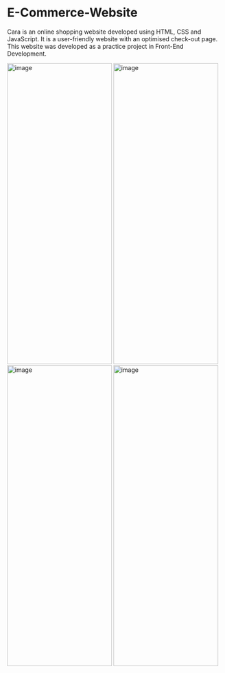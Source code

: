 # E-Commerce-Website
Cara is an online shopping website developed using HTML, CSS and JavaScript. 
It is a user-friendly website with an optimised check-out page. 
This website was developed as a practice project in Front-End Development.

<img width="244" height="700" alt="image" src="https://github.com/dhruv-khokhar/E-Commerce-Website/assets/98749913/9ccca8e5-be1b-4ec2-8c8b-dcaad059c312">

<img width="244" height="700" alt="image" src="https://github.com/dhruv-khokhar/E-Commerce-Website/assets/98749913/ea31dbce-9d83-42c5-a6b1-dc96a5d490ca">

<img width="244" height="700" alt="image" src="https://github.com/dhruv-khokhar/E-Commerce-Website/assets/98749913/76f27b55-1f93-444e-ae55-5f0409e0d07d">

<img width="244" height="700" alt="image" src="https://github.com/dhruv-khokhar/E-Commerce-Website/assets/98749913/30a66791-69f7-49ff-8afd-c60703e83983">
